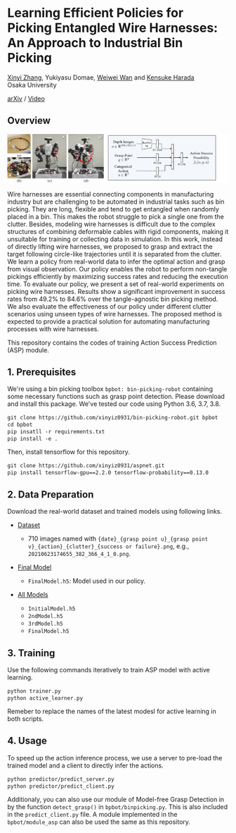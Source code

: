 # Learning Efficient Policies for Picking Entangled Wire Harnesses: An Approach to Industrial Bin Picking 

[Xinyi Zhang](http://xinyiz0931.github.io), Yukiyasu Domae, [Weiwei Wan](https://wanweiwei07.github.io/) and [Kensuke Harada](https://www.roboticmanipulation.org/members2/kensuke-harada/)      
Osaka University

[arXiv](https://arxiv.org/abs/2112.05941) / [Video](https://www.youtube.com/watch?v=YoOiTp9HEY8&t=57s)  

## Overview  

![teaser](image/harness_picking.jpg) 

Wire harnesses are essential connecting components in manufacturing industry but are challenging to be automated in industrial tasks such as bin picking. They are long, flexible and tend to get entangled when randomly placed in a bin. This makes the robot struggle to pick a single one from the clutter. Besides, modeling wire harnesses is difficult due to the complex structures of combining deformable cables with rigid components, making it unsuitable for training or collecting data in simulation. In this work, instead of directly lifting wire harnesses, we proposed to grasp and extract the target following circle-like trajectories until it is separated from the clutter. We learn a policy from real-world data to infer the optimal action and grasp from visual observation. Our policy enables the robot to perform non-tangle pickings efficiently by maximizing success rates and reducing the execution time. To evaluate our policy, we present a set of real-world experiments on picking wire harnesses. Results show a significant improvement in success rates from 49.2% to 84.6% over the tangle-agnostic bin picking method. We also evaluate the effectiveness of our policy under different clutter scenarios using unseen types of wire harnesses. The proposed method is expected to provide a practical solution for automating manufacturing processes with wire harnesses.

This repository contains the codes of training Action Success Prediction (ASP) module. 


## 1. Prerequisites

We're using a bin picking toolbox `bpbot: bin-picking-robot` containing some necessary functions such as grasp point detection. Please download and install this package. We've tested our code using Python 3.6, 3.7, 3.8. 

```
git clone https://github.com/xinyiz0931/bin-picking-robot.git bpbot
cd bpbot
pip insatll -r requirements.txt
pip install -e .
```

Then, install tensorflow for this repository. 

```
git clone https://github.com/xinyiz0931/aspnet.git
pip install tensorflow-gpu==2.2.0 tensorflow-probability==0.13.0
```

## 2. Data Preparation

Download the real-world dataset and trained models using following links. 

- [Dataset](https://drive.google.com/uc?id=1kOqyzhw-g0olamg8Ssz4n_zGrrX0BIrE&export=download)
    - 710 images named with `{date}_{grasp point u}_{grasp point v}_{action}_{clutter}_{success or failure}.png`, e.g., `20210623174655_382_366_4_1_0.png`. 

- [Final Model](https://drive.google.com/uc?id=1BGF-yek-Vopzy073m3r2I05sbho1dwH-&export=download)
    - `FinalModel.h5`: Model used in our policy. 

- [All Models](https://drive.google.com/uc?id=1A3RD6GHe2ET9tfw4ugncr2uID7g5rGpG&export=download)
    - `InitialModel.h5`
    - `2ndModel.h5`
    - `3rdModel.h5`
    - `FinalModel.h5`

## 3. Training

Use the following commands iteratively to train ASP model with active learning. 

```
python trainer.py
python active_learner.py
```

Remeber to replace the names of the latest modesl for active learning in both scripts. 

## 4. Usage

To speed up the action inference process, we use a server to pre-load the trained model and a client to directly infer the actions. 

```
python predictor/predict_server.py
python predictor/predict_client.py
```

Additionaly, you can also use our module of Model-free Grasp Detection in by the function `detect_grasp()` in `bpbot/binpicking.py`. This is also included in the `predict_client.py` file. A module implemented in the `bpbot/module_asp` can also be used the same as this repository.   